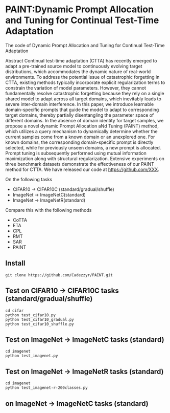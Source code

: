 # PAINT:Dynamic Prompt Allocation and Tuning for Continual Test-Time Adaptation #
The code of Dynamic Prompt Allocation and Tuning for Continual Test-Time Adaptation


Abstract Continual test-time adaptation (CTTA) has recently emerged
to adapt a pre-trained source model to continuously evolving target distributions, which accommodates the dynamic nature of real-world environments. To address the potential issue of catastrophic forgetting in CTTA, existing methods typically incorporate explicit regularization terms to constrain the variation of model parameters. However, they cannot fundamentally resolve catastrophic forgetting because they rely on a single shared model to adapt across all target domains, which inevitably leads to severe inter-domain interference. In this paper, we introduce learnable domain-specific prompts that guide the model to adapt to corresponding target domains, thereby partially disentangling the parameter space of different domains. In the absence of domain identity for target samples, we propose a novel dynamic Prompt AllocatIon aNd Tuning (PAINT) method, which utilizes a query mechanism to dynamically determine whether the current samples come from a known domain or an unexplored one. For known domains, the corresponding domain-specific prompt is directly selected, while for previously unseen domains, a new prompt is allocated. Prompt tuning is subsequently performed using mutual information maximization along with structural regularization. Extensive experiments on three benchmark datasets demonstrate the effectiveness of our PAINT method for CTTA. We have released our code at https://github.com/XXX.

On the following tasks
+ CIFAR10 -> CIFAR10C (standard/gradual/shuffle)
+ ImageNet -> ImageNetC(standard)
+ ImageNet -> ImageNetR(standard)

Compare this with the following methods
+ CoTTA
+ ETA
+ CPL
+ RMT
+ SAR
+ PAINT

## Install ##
```git clone https://github.com/Cadezzyr/PAINT.git```  
## Test on CIFAR10 -> CIFAR10C tasks (standard/gradual/shuffle) ##
```
cd cifar
python test_cifar10.py
python test_cifar10_gradual.py
python test_cifar10_shuffle.py
```
## Test on ImageNet -> ImageNetC tasks (standard) ##
```
cd imagenet
python test_imagenet.py
```
## Test on ImageNet -> ImageNetR tasks (standard) ##
```
cd imagenet
python test_imagenet-r-200classes.py
```
##  on ImageNet -> ImageNetC tasks (standard) ##

